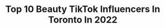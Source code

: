 ---
title: Top 10 Beauty TikTok Influencers In Toronto In 2022
description: >-
  Find top beauty TikTok influencers in Toronto in 2022. Most popular hashtags: #fyp #toronto #beauty #foryou.
platform: TikTok
hits: 34
text_top: See the best TikTok profiles on inBeat.
text_bottom: Our database holds 34 TikTok influencers like this in Toronto, Canada for you to contact.
profiles:
  - username: "chantalmaguire"
    fullname: >-
      Chantal Maguire
    bio: >-
      FOLLOW ME ON IG For any business inquires email: chantaldesigns@hotmail.com
    location: "Canada"
    followers: 6114
    engagement: 462
    commentsToLikes: 0.044952
    id: ckdc0mguifdyj0j23bgqv2w3s
    verified: false
    hashtags: "#fashion, #libra, #ootd, #diy"
  - username: "amypigeonmua"
    fullname: >-
      Amy Pigeon
    bio: >-
      🇨🇦 Beauty influencer 🙋‍♀️ @amypigeonMUA on the gram 📨: amy@cru6beauty.com
    location: "Canada"
    followers: 4273
    engagement: 709
    commentsToLikes: 0.026388
    id: ckbf8g1qyz0q50j23eammhxkp
    verified: false
    hashtags: "#toronto, #mua, #spfx, #makeupartist"
  - username: "xnisamalik"
    fullname: >-
      nise
    bio: >-
      she/ they 🇵🇰🇨🇦 BLM 🏳️‍🌈
    location: "Canada"
    followers: 51400
    engagement: 911
    commentsToLikes: 0.019452
    id: ck9fdr0nkpt300j78dk1d0npf
    verified: false
    hashtags: "#ootd, #fyp, #transformation, #toronto"
  - username: "victoriagouveia_"
    fullname: >-
      Victoria Gouveia
    bio: >-
      a toronto soulstress 🦋✨ "𝑭𝑬𝑬𝑳𝑰𝑵𝑮𝑺 " 𝐎𝐔𝐓 𝐍𝐎𝐖 ↓
    location: "Canada"
    followers: 4872
    engagement: 838
    commentsToLikes: 0.020119
    id: ckbqumfeaf2i90j232t2o90s4
    verified: false
    hashtags: "#fyp, #withmyfamily, #tshirt, #diy"
  - username: "itskatlili"
    fullname: >-
      Katherine Lili
    bio: >-
      i kinda make beauty/fashion vids Toronto
    location: "Canada"
    followers: 11200
    engagement: 863
    commentsToLikes: 0.014342
    id: ckbffltenadoc0j23ug0aqqk2
    verified: false
    hashtags: "#outfits, #vibewithme, #retailtherapy, #brandymelville"
  - username: "shelseamartinez1"
    fullname: >-
      Shelsea Martinez
    bio: >-
      ENGLISH/FRANÇAIS/ESPAÑOL IG : Shelsea.Martinez Leo/Virgo♌♍
    location: "Canada"
    followers: 7426
    engagement: 270
    commentsToLikes: 0.037097
    id: ckb9g3mpb4qtm0j23pat0xv2h
    verified: false
    hashtags: "#goals, #tiktok, #canada, #fun"
  - username: "trueoutliersofficial"
    fullname: >-
      trueoutliers
    bio: >-
      The warmest coats 🇨🇦 Use coupon code “tiktok” for a discount in checkout
    location: "Canada"
    followers: 2906
    engagement: 814
    commentsToLikes: 0.027520
    id: cka0k740plb110i787wf7q1i3
    verified: false
    hashtags: "#foryoupage, #celebrity, #fyp, #trueoutliers"
  - username: "saarrafina"
    fullname: >-
      Fina
    bio: >-
      Go follow my beauty line page on insta!! @inclusvskin
    location: "Canada"
    followers: 132900
    engagement: 1373
    commentsToLikes: 0.027897
    id: cka6in3mirbi10i7890b8zp7n
    verified: false
    hashtags: "#fyp, #duet, #biden2020, #lashes"
  - username: "jenneelicious"
    fullname: >-
      Jennii💕
    bio: >-
      Quarantine made me do it 🤪 📍Toronto
    location: "Canada"
    followers: 37700
    engagement: 563
    commentsToLikes: 0.087875
    id: cka69ka7bsury0i7890x36zvd
    verified: false
    hashtags: "#over40club, #foryoupage, #fyp, #outfitchange"
  - username: "jessiicamxo"
    fullname: >-
      𝙅 𝙀 𝙎 𝙎 𝙄 𝘾 𝘼
    bio: >-
      Instagram: jessiicamxo 🧿 🇨🇦🇬🇾 📍Toronto
    location: "Canada"
    followers: 24000
    engagement: 820
    commentsToLikes: 0.036511
    id: ckbqhtwkn32y20j23gv31va4e
    verified: false
    hashtags: "#baddies, #trending, #guyanatiktok, #caribbean"
---